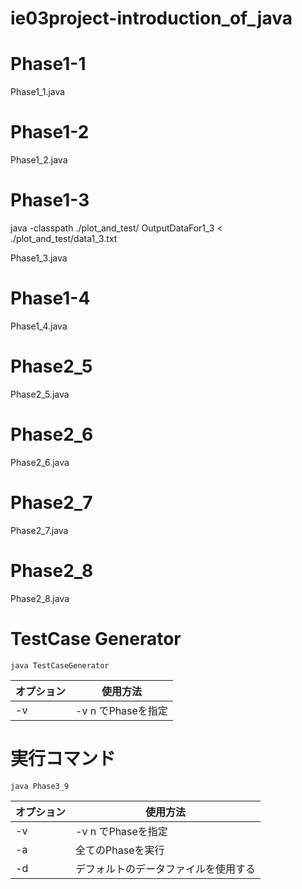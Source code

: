 # ie03project-introduction_of_java

# Phase1-1
Phase1_1.java


# Phase1-2
Phase1_2.java


# Phase1-3
java -classpath ./plot_and_test/ OutputDataFor1_3 < ./plot_and_test/data1_3.txt

Phase1_3.java

# Phase1-4
Phase1_4.java


# Phase2_5
Phase2_5.java


# Phase2_6
Phase2_6.java


# Phase2_7
Phase2_7.java


# Phase2_8
Phase2_8.java


# TestCase Generator
```java TestCaseGenerator```

|オプション|使用方法|
|---|---|
|-v|-v n でPhaseを指定|

# 実行コマンド
```java Phase3_9```

|オプション|使用方法|
|---|---|
|-v|-v n でPhaseを指定|
|-a|全てのPhaseを実行|
|-d|デフォルトのデータファイルを使用する|


